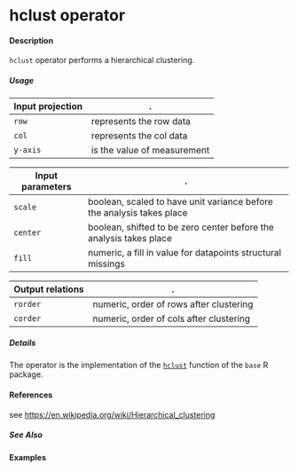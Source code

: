 # hclust operator

#### Description
`hclust` operator performs a hierarchical clustering.

##### Usage
Input projection|.
---|---
`row`   | represents the row data
`col`   | represents the col data
`y-axis`| is the value of measurement


Input parameters|.
---|---
`scale`   | boolean, scaled to have unit variance before the analysis takes place
`center`  | boolean, shifted to be zero center before the analysis takes place
`fill` | numeric, a fill in value for datapoints structural missings

Output relations|.
---|---
`rorder`| numeric, order of rows after clustering
`corder`| numeric, order of cols after clustering

##### Details
The operator is the implementation of the [`hclust`](https://www.rdocumentation.org/packages/stats/versions/3.6.2/topics/hclust) function of the `base` R package.


#### References
see https://en.wikipedia.org/wiki/Hierarchical_clustering


##### See Also


#### Examples
